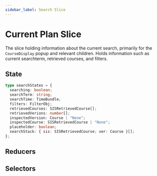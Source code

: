 ```yaml
---
sidebar_label: Search Slice
---
```


# Current Plan Slice

The slice holding information about the current search, primarily for the ``CourseDisplay`` popup
and relevant children. Holds information such as current searchterm, retrieved courses, and filters.

## State

```typescript
type searchStates = {
  searching: boolean;
  searchTerm: string;
  searchTime: TimeBundle;
  filters: FilterObj;
  retrievedCourses: SISRetrievedCourse[];
  retrievedVerions: number[];
  inspectedVersion: Course | "None";
  inspectedCourse: SISRetrievedCourse | "None";
  placeholder: boolean;
  searchStack: { sis: SISRetrievedCourse; ver: Course }[];
};
```

## Reducers

## Selectors
